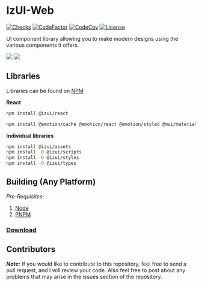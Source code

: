 # IzUI-Web

[![Checks](https://img.shields.io/github/checks-status/Iswenzz/IzUI-Web/master?logo=github)](https://github.com/Iswenzz/IzUI-Web/actions)
[![CodeFactor](https://img.shields.io/codefactor/grade/github/Iswenzz/IzUI-Web?label=codefactor&logo=codefactor)](https://www.codefactor.io/repository/github/iswenzz/IzUI-Web)
[![CodeCov](https://img.shields.io/codecov/c/github/Iswenzz/IzUI-Web?label=codecov&logo=codecov)](https://codecov.io/gh/Iswenzz/IzUI-Web)
[![License](https://img.shields.io/github/license/Iswenzz/IzUI-Web?color=blue&logo=gitbook&logoColor=white)](https://github.com/Iswenzz/IzUI-Web/blob/master/LICENSE)

UI component library allowing you to make modern designs using the various components it offers.

![](https://i.imgur.com/cZOJbXK.jpg)
![](https://i.imgur.com/aDGGNxx.jpg)

## Libraries

Libraries can be found on [NPM](https://www.npmjs.com/package/@izui/react)

**React**
```sh
npm install @izui/react
```
```sh
npm install @emotion/cache @emotion/react @emotion/styled @mui/material framer-motion react react-dom react-i18next react-router-dom
```

**Individual libraries**
```sh
npm install @izui/assets
npm install -D @izui/scripts
npm install -D @izui/styles
npm install -D @izui/types
```

## Building (Any Platform)

_Pre-Requisites:_
1. [Node](https://nodejs.org/en/)
2. [PNPM](https://pnpm.io/)

### [Download](https://github.com/Iswenzz/IzUI-Web/releases)

## Contributors

***Note:*** If you would like to contribute to this repository, feel free to send a pull request, and I will review your code.
Also feel free to post about any problems that may arise in the issues section of the repository.

